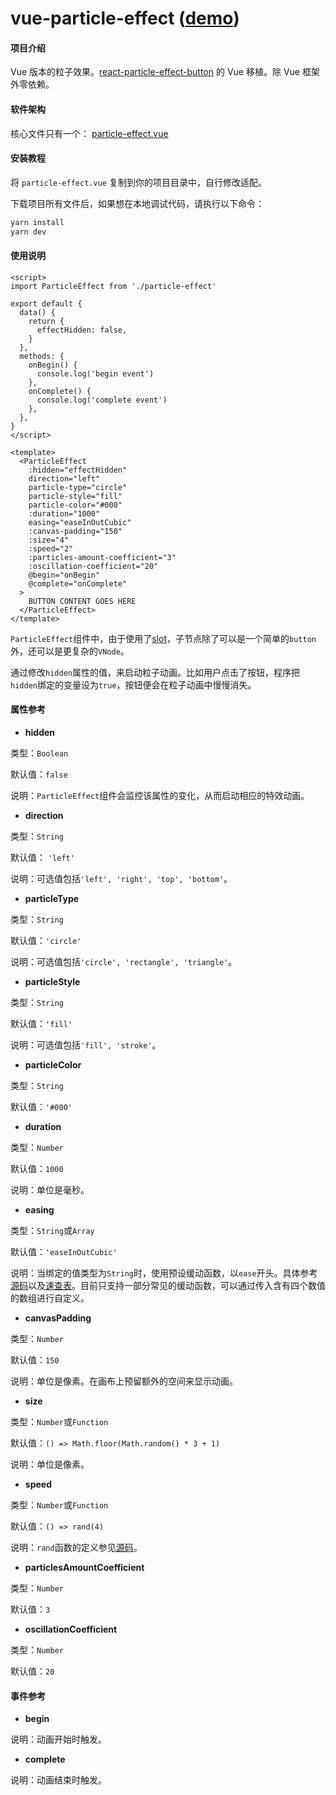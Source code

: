 # vue-particle-effect ([demo](https://pxp.gitee.io/))


#### 项目介绍

Vue 版本的粒子效果。[react-particle-effect-button](https://github.com/transitive-bullshit/react-particle-effect-button) 的 Vue 移植。除 Vue 框架外零依赖。


#### 软件架构

核心文件只有一个： [particle-effect.vue](https://gitee.com/pxp/vue-particle-effect/blob/master/src/particle-effect.vue)


#### 安装教程

将 `particle-effect.vue` 复制到你的项目目录中，自行修改适配。

下载项目所有文件后，如果想在本地调试代码，请执行以下命令：

```bash
yarn install
yarn dev
```


#### 使用说明

```vue
<script>
import ParticleEffect from './particle-effect'

export default {
  data() {
    return {
      effectHidden: false,
    }
  },
  methods: {
    onBegin() {
      console.log('begin event')
    },
    onComplete() {
      console.log('complete event')
    },
  },
}
</script>

<template>
  <ParticleEffect
    :hidden="effectHidden"
    direction="left"
    particle-type="circle"
    particle-style="fill"
    particle-color="#000"
    :duration="1000"
    easing="easeInOutCubic"
    :canvas-padding="150"
    :size="4"
    :speed="2"
    :particles-amount-coefficient="3"
    :oscillation-coefficient="20"
    @begin="onBegin"
    @complete="onComplete"
  >
    BUTTON CONTENT GOES HERE
  </ParticleEffect>
</template>
```

`ParticleEffect`组件中，由于使用了[slot](https://gitee.com/pxp/vue-particle-effect/blob/master/src/particle-effect.vue#L558)，子节点除了可以是一个简单的`button`外，还可以是更复杂的`VNode`。

通过修改`hidden`属性的值，来启动粒子动画。比如用户点击了按钮，程序把`hidden`绑定的变量设为`true`，按钮便会在粒子动画中慢慢消失。


#### 属性参考

-  **hidden** 

类型：`Boolean`

默认值：`false`

说明：`ParticleEffect`组件会监控该属性的变化，从而启动相应的特效动画。

-  **direction** 

类型：`String`

默认值： `'left'`

说明：可选值包括`'left', 'right', 'top', 'bottom'`。

-  **particleType** 

类型：`String`

默认值：`'circle'`

说明：可选值包括`'circle', 'rectangle', 'triangle'`。

-  **particleStyle** 

类型：`String`

默认值：`'fill'`

说明：可选值包括`'fill', 'stroke'`。

-  **particleColor** 

类型：`String`

默认值：`'#000'`

-  **duration** 

类型：`Number`

默认值：`1000`

说明：单位是毫秒。

-  **easing** 

类型：`String`或`Array`

默认值：`'easeInOutCubic'`

说明：当绑定的值类型为`String`时，使用预设缓动函数，以`ease`开头。具体参考[源码](https://gitee.com/pxp/vue-particle-effect/blob/master/src/particle-effect.vue#L114)以及[速查表](https://easings.net)。目前只支持一部分常见的缓动函数，可以通过传入含有四个数值的数组进行自定义。

-  **canvasPadding** 

类型：`Number`

默认值：`150`

说明：单位是像素。在画布上预留额外的空间来显示动画。

-  **size** 

类型：`Number`或`Function`

默认值：`() => Math.floor(Math.random() * 3 + 1)`

说明：单位是像素。

-  **speed** 

类型：`Number`或`Function`

默认值：`() => rand(4)`

说明：`rand`函数的定义参见[源码](https://gitee.com/pxp/vue-particle-effect/blob/master/src/particle-effect.vue#L172)。

-  **particlesAmountCoefficient** 

类型：`Number`

默认值：`3`

-  **oscillationCoefficient** 

类型：`Number`

默认值：`20`


#### 事件参考

- **begin**

说明：动画开始时触发。

- **complete**

说明：动画结束时触发。
